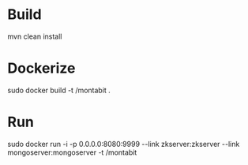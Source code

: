 # Build

mvn clean install

# Dockerize 

sudo docker build -t <username>/montabit .

# Run

sudo docker run -i -p 0.0.0.0:8080:9999 --link zkserver:zkserver --link mongoserver:mongoserver -t <username>/montabit 


